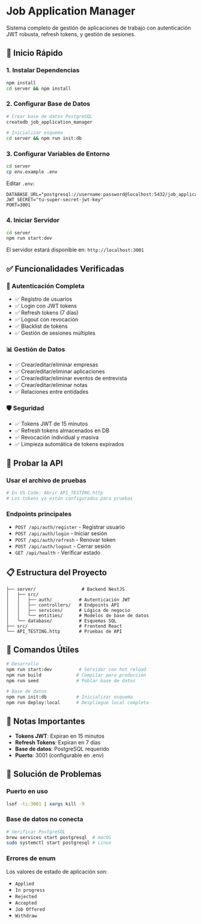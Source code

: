 # Job Application Manager

Sistema completo de gestión de aplicaciones de trabajo con autenticación JWT robusta, refresh tokens, y gestión de sesiones.

## 🚀 Inicio Rápido

### 1. Instalar Dependencias

```bash
npm install
cd server && npm install
```

### 2. Configurar Base de Datos

```bash
# Crear base de datos PostgreSQL
createdb job_application_manager

# Inicializar esquema
cd server && npm run init:db
```

### 3. Configurar Variables de Entorno

```bash
cd server
cp env.example .env
```

Editar `.env`:

```env
DATABASE_URL="postgresql://username:password@localhost:5432/job_application_manager"
JWT_SECRET="tu-super-secret-jwt-key"
PORT=3001
```

### 4. Iniciar Servidor

```bash
cd server
npm run start:dev
```

El servidor estará disponible en: `http://localhost:3001`

## ✅ Funcionalidades Verificadas

### 🔐 Autenticación Completa

- ✅ Registro de usuarios
- ✅ Login con JWT tokens
- ✅ Refresh tokens (7 días)
- ✅ Logout con revocación
- ✅ Blacklist de tokens
- ✅ Gestión de sesiones múltiples

### 📊 Gestión de Datos

- ✅ Crear/editar/eliminar empresas
- ✅ Crear/editar/eliminar aplicaciones
- ✅ Crear/editar/eliminar eventos de entrevista
- ✅ Crear/editar/eliminar notas
- ✅ Relaciones entre entidades

### 🛡️ Seguridad

- ✅ Tokens JWT de 15 minutos
- ✅ Refresh tokens almacenados en DB
- ✅ Revocación individual y masiva
- ✅ Limpieza automática de tokens expirados

## 🧪 Probar la API

### Usar el archivo de pruebas

```bash
# En VS Code: Abrir API_TESTING.http
# Los tokens ya están configurados para pruebas
```

### Endpoints principales

- `POST /api/auth/register` - Registrar usuario
- `POST /api/auth/login` - Iniciar sesión
- `POST /api/auth/refresh` - Renovar token
- `POST /api/auth/logout` - Cerrar sesión
- `GET /api/health` - Verificar estado

## 📋 Estructura del Proyecto

```
├── server/                 # Backend NestJS
│   ├── src/
│   │   ├── auth/          # Autenticación JWT
│   │   ├── controllers/   # Endpoints API
│   │   ├── services/      # Lógica de negocio
│   │   └── entities/      # Modelos de base de datos
│   └── database/          # Esquemas SQL
├── src/                   # Frontend React
└── API_TESTING.http       # Pruebas de API
```

## 🔧 Comandos Útiles

```bash
# Desarrollo
npm run start:dev          # Servidor con hot reload
npm run build             # Compilar para producción
npm run seed              # Poblar base de datos

# Base de datos
npm run init:db           # Inicializar esquema
npm run deploy:local      # Despliegue local completo
```

## 📝 Notas Importantes

- **Tokens JWT**: Expiran en 15 minutos
- **Refresh Tokens**: Expiran en 7 días
- **Base de datos**: PostgreSQL requerido
- **Puerto**: 3001 (configurable en .env)

## 🚨 Solución de Problemas

### Puerto en uso

```bash
lsof -ti:3001 | xargs kill -9
```

### Base de datos no conecta

```bash
# Verificar PostgreSQL
brew services start postgresql  # macOS
sudo systemctl start postgresql # Linux
```

### Errores de enum

Los valores de estado de aplicación son:

- `Applied`
- `In progress`
- `Rejected`
- `Accepted`
- `Job Offered`
- `Withdraw`
